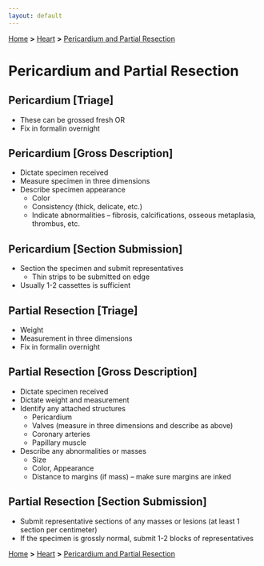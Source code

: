 ```yaml
---
layout: default
---
```


[Home](./../) **>** [Heart](./heart.html) **>** [Pericardium and Partial Resection](./pericardium.html)

# Pericardium and Partial Resection

## Pericardium [Triage]

- These can be grossed fresh OR
- Fix in formalin overnight

## Pericardium [Gross Description]

- Dictate specimen received
- Measure specimen in three dimensions
- Describe specimen appearance
  - Color
  - Consistency (thick, delicate, etc.)
  - Indicate abnormalities – fibrosis, calcifications, osseous metaplasia, thrombus, etc.

## Pericardium [Section Submission]

- Section the specimen and submit representatives
  - Thin strips to be submitted on edge
- Usually 1-2 cassettes is sufficient

## Partial Resection [Triage]

- Weight
- Measurement in three dimensions
- Fix in formalin overnight

## Partial Resection [Gross Description]

- Dictate specimen received
- Dictate weight and measurement 
- Identify any attached structures
  - Pericardium
  - Valves (measure in three dimensions and describe as above)
  - Coronary arteries
  - Papillary muscle
- Describe any abnormalities or masses
  - Size
  - Color, Appearance
  - Distance to margins (if mass) – make sure margins are inked

## Partial Resection [Section Submission]

- Submit representative sections of any masses or lesions (at least 1 section per centimeter)
- If the specimen is grossly normal, submit 1-2 blocks of representatives 

[Home](./../) **>** [Heart](./heart.html) **>** [Pericardium and Partial Resection](./pericardium.html)
